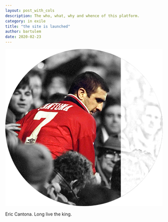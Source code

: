 ```yaml
---
layout: post_with_cols
description: The who, what, why and whence of this platform.
category: in exile
title: "the site is launched"
author: bartulem
date: 2020-02-23
---
```


<div class="col-sm-6">
  <img  class="img-custom" alt="ledieu" src="/img/ledieu.png">
</div>

<div class="col-sm-6">
  <p> Eric Cantona. Long live the king. </p>
</div>

